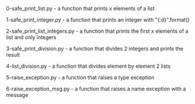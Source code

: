 0-safe_print_list.py - a function that prints x elements of a list

1-safe_print_integer.py - a function that prints an integer with "{:d}".format()

2-safe_print_list_integers.py - a function that prints the first x elements of a list and only integers

3-safe_print_division.py - a function that divides 2 integers and prints the result

4-list_division.py - a function that divides element by element 2 lists

5-raise_exception.py - a function that raises a type exception

6-raise_exception_msg.py - a function that raises a name exception with a message
